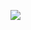 [![](https://github-readme-stats.vercel.app/api?username=suyama-daichi&count_private=true&show_icons=true)](https://github.com/anuraghazra/github-readme-stats)
